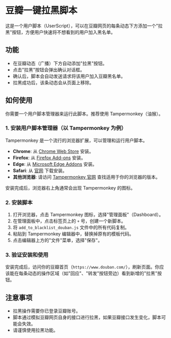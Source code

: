 # 豆瓣一键拉黑脚本

这是一个用户脚本（UserScript），可以在豆瓣网页的每条动态下方添加一个"拉黑"按钮，方便用户快速将不想看到的用户加入黑名单。

## 功能

- 在豆瓣动态（广播）下方自动添加"拉黑"按钮。
- 点击"拉黑"按钮会弹出确认对话框。
- 确认后，脚本会自动发送请求将该用户加入豆瓣黑名单。
- 拉黑成功后，该条动态会从页面上移除。

## 如何使用

你需要一个用户脚本管理器来运行此脚本。推荐使用 Tampermonkey（油猴）。

### 1. 安装用户脚本管理器（以 Tampermonkey 为例）

Tampermonkey 是一个流行的浏览器扩展，可以管理和运行用户脚本。

- **Chrome**: 从 [Chrome Web Store](https://chrome.google.com/webstore/detail/tampermonkey/dhdgffkkebhmkfjojejmpbldmpobfkfo) 安装。
- **Firefox**: 从 [Firefox Add-ons](https://addons.mozilla.org/en-US/firefox/addon/tampermonkey/) 安装。
- **Edge**: 从 [Microsoft Edge Addons](https://microsoftedge.microsoft.com/addons/detail/tampermonkey/iikmkjmpaadaobahmlepeloendndfphd) 安装。
- **Safari**: 从 [官网](https://www.tampermonkey.net/) 下载安装。
- **其他浏览器**: 请访问 [Tampermonkey 官网](https://www.tampermonkey.net/) 查找适用于你的浏览器的版本。

安装完成后，浏览器右上角通常会出现 Tampermonkey 的图标。

### 2. 安装脚本

1. 打开浏览器，点击 Tampermonkey 图标，选择"管理面板"（Dashboard）。
2. 在管理面板中，点击标签页上的 `+` 号，创建一个新脚本。
3. 将 `add_to_blacklist_douban.js` 文件中的所有代码复制。
4. 粘贴到 Tampermonkey 编辑器中，替换掉原有的模板代码。
5. 点击编辑器上方的"文件"菜单，选择"保存"。

### 3. 验证安装和使用

安装完成后，访问你的豆瓣首页（`https://www.douban.com/`），刷新页面。你应该能在每条动态的操作区域（如"回应"、"转发"按钮旁边）看到新增的"拉黑"按钮。

## 注意事项

- 拉黑操作需要你已登录豆瓣账号。
- 脚本通过模拟豆瓣网页自身的接口进行拉黑，如果豆瓣接口发生变化，脚本可能会失效。
- 请谨慎使用拉黑功能。
